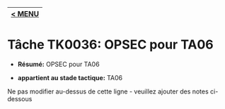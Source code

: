 |[< MENU](../README.md)|
|---|
# Tâche TK0036: OPSEC pour TA06

* **Résumé:** OPSEC pour TA06

* **appartient au stade tactique:** TA06

Ne pas modifier au-dessus de cette ligne - veuillez ajouter des notes ci-dessous